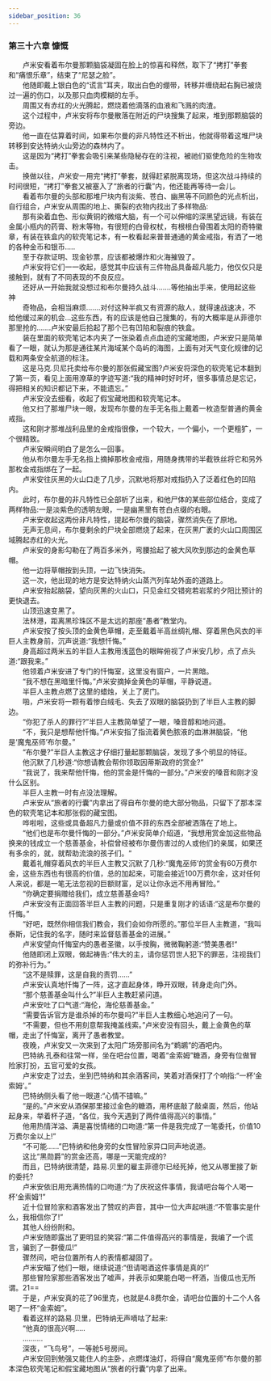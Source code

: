 ```yaml
---
sidebar_position: 36
---
```

### 第三十六章 慷慨  


　　卢米安看着布尔曼那颗脑袋凝固在脸上的惊喜和释然，取下了“拷打”拳套和“痛恨乐章”，结束了“尼瑟之脸”。  
　　他随即戴上银白色的“谎言”耳夹，取出白色的绷带，转移并缠绕起右胸已被烧过一遍的伤口，以及那只血肉模糊的左手。  
　　周围又有赤红的火光腾起，燃烧着他滴落的血液和飞溅的肉渣。  
　　这个过程中，卢米安将布尔曼散落在附近的尸块搜集了起来，堆到那颗脑袋的旁边。  
　　他一直在估算着时间，如果布尔曼的非凡特性还不析出，他就得带着这堆尸块转移到安达特纳火山旁边的森林内了。  
　　这是因为“拷打”拳套会吸引来某些隐秘存在的注视，被祂们驱使危险的生物攻击。  
　　换做以往，卢米安一用完“拷打”拳套，就得赶紧脱离现场，但这次战斗持续的时间很短，“拷打”拳套又被塞入了“旅者的行囊”内，他还能再等待一会儿。  
　　看着布尔曼的头部和那堆尸块内有淡紫、苍白、幽黑等不同颜色的光点析出，自行组合，卢米安从周围的地上、撕裂的衣物内找出了多样物品:  
　　那有染着血色、形似黄铜的微缩大脑，有一个可以伸缩的深黑望远镜，有装在金属小瓶内的药膏、粉末等物，有很短的白骨权杖，有根根白骨围着太阳的奇特徽章，有装在铁盒内的软壳笔记本，有一枚看起来普普通通的黄金戒指，有洒了一地的各种金币和银币.....  
　　至于存款证明、现金钞票，应该都被爆炸和火海摧毁了。  
　　卢米安将它们一一收起，感觉其中应该有三件物品具备超凡能力，他仅仅只是接触到，就有了不同表现的不良反应。  
　　还好从一开始我就没想过和布尔曼持久战斗...….等他抽出手来，使用起这些神  
　　奇物品，会相当麻烦.……对付这种半疯又有资源的敌人，就得速战速决，不给他缓过来的机会…这些东西，有的应该是他自己搜集的，有的大概率是从菲德尔那里抢的.…...卢米安最后拾起了那个已有凹陷和裂痕的铁盒。  
　　装在里面的软壳笔记本内夹了一张染着点点血迹的宝藏地图，卢米安只是简单看了一眼，就认为那是通往某片海域某个岛屿的海图，上面有对天气变化规律的记载和两条安全航道的标注。  
　　这是马克.贝尼托卖给布尔曼的那张假藏宝图?卢米安将深色的软壳笔记本翻到了第一页，看见上面用潦草的字迹写道:“我的精神时好时坏，很多事情总是忘记，得把相关的知识都记下来，不能遗忘。”  
　　卢米安没去细看，收起了假宝藏地图和软壳笔记本。  
　　他又扫了那堆尸块一眼，发现布尔曼的左手无名指上戴着一枚造型普通的黄金戒指。  
　　这和刚才那堆战利品里的金戒指很像，一个较大，一个偏小，一个更粗犷，一个很精致。  
　　卢米安瞬间明白了是怎么一回事。  
　　他从布尔曼左手无名指上摘掉那枚金戒指，用随身携带的半截铁丝将它和另外那枚金戒指绑在了一起。  
　　卢米安往灰黑的火山口走了几步，沉默地将那对戒指扔入了泛着红色的凹陷内。  
　　此时，布尔曼的非凡特性已全部析了出来，和他尸体的某些部位结合，变成了两样物品:一是淡紫色的透明左眼，一是幽黑里有苍白点缀的右眼。  
　　卢米安收起这两份非凡特性，提起布尔曼的脑袋，骤然消失在了原地。  
　　无声无息间，布尔曼剩余的尸块全部燃烧了起来，在灰黑广袤的火山口周围区域腾起赤红的火光。  
　　卢米安的身影勾勒在了两百多米外，弯腰拾起了被大风吹到那边的金黄色草帽。  
　　他一边将草帽按到头顶，一边飞快消失。  
　　这一次，他出现的地方是安达特纳火山蒸汽列车站外面的道路上。  
　　卢米安抬起脑袋，望向灰黑的火山口，只见金红交错宛若岩浆的夕阳比预计的更快退去。  
　　山顶迅速变黑了。  
　　法林港，距离黑珍珠区不是太远的那座“愚者”教堂内。  
　　卢米安按了按头顶的金黄色草帽，走至戴着半高丝绸礼帽、穿着黑色风衣的半巨人主教身前，沉声说道:“我想忏悔。”  
　　身高超过两米五的半巨人主教用浅蓝色的眼眸俯视了卢米安几秒，点了点头道:“跟我来。”  
　　他领着卢米安进了专门的忏悔室，这里没有窗户，一片黑暗。  
　　“我不想在黑暗里忏悔。”卢米安摘掉金黄色的草帽，平静说道。  
　　半巨人主教点燃了这里的蜡烛，关上了房门。  
　　啪，卢米安将一颗有着惨白绒毛、失去了双眼的脑袋扔到了半巨人主教的脚边。  
　　“你犯了杀人的罪行?”半巨人主教简单望了一眼，嗓音醇和地问道。  
　　“不，我只是想帮他忏悔。”卢米安指了指流着黄色脓液的血淋淋脑袋，“他是‘魔鬼巫师’布尔曼。”  
　　“布尔曼?”半巨人主教这才仔细打量起那颗脑袋，发现了多个明显的特征。  
　　他沉默了几秒道:“你想请教会帮你领取因蒂斯政府的赏金?”  
　　“我说了，我来帮他忏悔，他的赏金是忏悔的一部分。”卢米安的嗓音和刚才没什么区别。  
　　半巨人主教一时有点没法理解。  
　　卢米安从“旅者的行囊”内拿出了得自布尔曼的绝大部分物品，只留下了那本深色的软壳笔记本和那张假的藏宝图。  
　　哗啦啦，这些或具备超凡力量或价值不菲的东西全部被洒落在了地上。  
　　“他们也是布尔曼忏悔的一部分。”卢米安简单介绍道，“我想用赏金加这些物品换来的钱成立一个慈善基金，补偿曾经被布尔曼伤害过的人或他们的亲属，如果还有多余的，就，就帮助流浪的孩子们。“  
　　戴着礼帽穿着风衣的半巨人主教又沉默了几秒:“魔鬼巫师’的赏金有60万费尔金，这些东西也有很高的价值，总的加起来，可能会接近100万费尔金，这对任何人来说，都是一笔无法忽视的巨额财富，足以让你永远不用再冒险。”  
　　“你确定要捐赠给我们，成立慈善基金吗?  
　　卢米安没有正面回答半巨人主教的问题，只是重复刚才的话语:“这是布尔曼的忏悔。”  
　　“好吧，既然你相信我们教会，我们会如你所愿的。”那位半巨人主教道，“我叫泰斯，记住我的名字，随时来监督慈善基金的进展。”  
　　卢米安望向忏悔室内的愚者圣徽，以手按胸，微微鞠躬道:“赞美愚者!“  
　　他随即闭上双眼，做起祷告:“伟大的主，请你惩罚世人犯下的罪恶，注视我们的弥补行为。”  
　　“这不是赎罪，这是自我的责罚......”  
　　卢米安认真地忏悔了一阵，这才直起身体，睁开双眼，转身走向门外。  
　　“那个慈善基金叫什么?”半巨人主教赶紧问道。  
　　卢米安吐了口气道:“海伦，海伦慈善基金。”  
　　“需要告诉官方是谁杀掉的布尔曼吗?”半巨人主教细心地追问了一句。  
　　“不需要，但也不用刻意帮我掩盖线索。”卢米安没有回头，戴上金黄色的草帽，走出了忏悔室，离开了愚者教堂。  
　　夜晚，卢米安又一次来到了太阳广场旁那间名为“鹈鹕”的酒吧内。  
　　巴特纳.孔泰和往常一样，坐在吧台位置，喝着“金索姆”糖酒，身旁有位做冒险家打扮，五官可爱的女孩。  
　　卢米安走了过去，坐到巴特纳和其余酒客间，笑着对酒保打了个响指:“一杯‘金索姆’。”  
　　巴特纳侧头看了他一眼道:“心情不错嘛。”  
　　“是的。”卢米安从酒保那里接过金色的糖酒，用杯底敲了敲桌面，然后，他站起身来，举着杯子道，“各位，我今天遇到了两件值得高兴的事情。”  
　　他用热情洋溢、满是喜悦情绪的口吻道:“第一件是我完成了一笔委托，价值10万费尔金以上!”  
　　“不可能……”巴特纳和他身旁的女性冒险家异口同声地说道。  
　　这比“黑勋爵”的赏金还高，哪是一天能完成的?  
　　而且，巴特纳很清楚，路易.贝里的雇主菲德尔已经死掉，他又从哪里接了新的委托?  
　　卢米安依旧用充满热情的口吻道:“为了庆祝这件事情，我请吧台每个人喝一杯‘金索姆’!”  
　　近十位冒险家和酒客发出了赞叹的声音，其中一位大声起哄道:“不管事实是什么，我相信你了!”  
　　其他人纷纷附和。  
　　卢米安随即露出了更明显的笑容:“第二件值得高兴的事情是，我编了一个谎言，骗到了一群傻瓜!”  
　　骤然间，吧台位置所有人的表情都凝固了。  
　　卢米安瞄了他们一眼，继续说道:“但请喝酒这件事情是真的!”  
　　那些冒险家那些酒客发出了嘘声，并表示如果能白喝一杯酒，当傻瓜也无所谓。21==  
　　于是，卢米安真的花了96里克，也就是4.8费尔金，请吧台位置的十二个人各喝了一杯“金索姆”。  
　　看着这样的路易.贝里，巴特纳无声嘀咕了起来:  
　　“他真的很高兴啊.....  
　　..........  
　　深夜，“飞鸟号”，一等舱5号房间。  
　　卢米安回到勉强又能住人的主卧，点燃煤油灯，将得自“魔鬼巫师”布尔曼的那本深色软壳笔记和假宝藏地图从“旅者的行囊”内拿了出来。  
